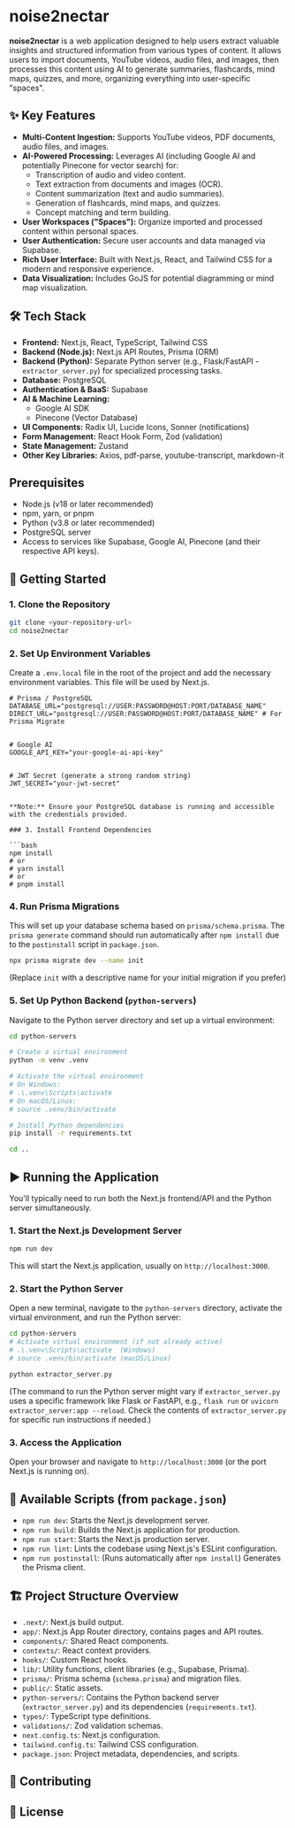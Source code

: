# noise2nectar

**noise2nectar** is a web application designed to help users extract valuable insights and structured information from various types of content. It allows users to import documents, YouTube videos, audio files, and images, then processes this content using AI to generate summaries, flashcards, mind maps, quizzes, and more, organizing everything into user-specific "spaces".

## ✨ Key Features

*   **Multi-Content Ingestion:** Supports YouTube videos, PDF documents, audio files, and images.
*   **AI-Powered Processing:** Leverages AI (including Google AI and potentially Pinecone for vector search) for:
    *   Transcription of audio and video content.
    *   Text extraction from documents and images (OCR).
    *   Content summarization (text and audio summaries).
    *   Generation of flashcards, mind maps, and quizzes.
    *   Concept matching and term building.
*   **User Workspaces ("Spaces"):** Organize imported and processed content within personal spaces.
*   **User Authentication:** Secure user accounts and data managed via Supabase.
*   **Rich User Interface:** Built with Next.js, React, and Tailwind CSS for a modern and responsive experience.
*   **Data Visualization:** Includes GoJS for potential diagramming or mind map visualization.

## 🛠️ Tech Stack

*   **Frontend:** Next.js, React, TypeScript, Tailwind CSS
*   **Backend (Node.js):** Next.js API Routes, Prisma (ORM)
*   **Backend (Python):** Separate Python server (e.g., Flask/FastAPI - `extractor_server.py`) for specialized processing tasks.
*   **Database:** PostgreSQL
*   **Authentication & BaaS:** Supabase
*   **AI & Machine Learning:**
    *   Google AI SDK
    *   Pinecone (Vector Database)
*   **UI Components:** Radix UI, Lucide Icons, Sonner (notifications)
*   **Form Management:** React Hook Form, Zod (validation)
*   **State Management:** Zustand
*   **Other Key Libraries:** Axios, pdf-parse, youtube-transcript, markdown-it

##  Prerequisites

*   Node.js (v18 or later recommended)
*   npm, yarn, or pnpm
*   Python (v3.8 or later recommended)
*   PostgreSQL server
*   Access to services like Supabase, Google AI, Pinecone (and their respective API keys).

## 🚀 Getting Started

### 1. Clone the Repository

```bash
git clone <your-repository-url>
cd noise2nectar
```

### 2. Set Up Environment Variables

Create a `.env.local` file in the root of the project and add the necessary environment variables. This file will be used by Next.js.

```env
# Prisma / PostgreSQL
DATABASE_URL="postgresql://USER:PASSWORD@HOST:PORT/DATABASE_NAME"
DIRECT_URL="postgresql://USER:PASSWORD@HOST:PORT/DATABASE_NAME" # For Prisma Migrate


# Google AI
GOOGLE_API_KEY="your-google-ai-api-key"


# JWT Secret (generate a strong random string)
JWT_SECRET="your-jwt-secret"


**Note:** Ensure your PostgreSQL database is running and accessible with the credentials provided.

### 3. Install Frontend Dependencies

```bash
npm install
# or
# yarn install
# or
# pnpm install
```

### 4. Run Prisma Migrations

This will set up your database schema based on `prisma/schema.prisma`. The `prisma generate` command should run automatically after `npm install` due to the `postinstall` script in `package.json`.

```bash
npx prisma migrate dev --name init
```
(Replace `init` with a descriptive name for your initial migration if you prefer)

### 5. Set Up Python Backend (`python-servers`)

Navigate to the Python server directory and set up a virtual environment:

```bash
cd python-servers

# Create a virtual environment
python -m venv .venv

# Activate the virtual environment
# On Windows:
# .\.venv\Scripts\activate
# On macOS/Linux:
# source .venv/bin/activate

# Install Python dependencies
pip install -r requirements.txt

cd ..
```

## ▶️ Running the Application

You'll typically need to run both the Next.js frontend/API and the Python server simultaneously.

### 1. Start the Next.js Development Server

```bash
npm run dev
```
This will start the Next.js application, usually on `http://localhost:3000`.

### 2. Start the Python Server

Open a new terminal, navigate to the `python-servers` directory, activate the virtual environment, and run the Python server:

```bash
cd python-servers
# Activate virtual environment (if not already active)
# .\.venv\Scripts\activate  (Windows)
# source .venv/bin/activate (macOS/Linux)

python extractor_server.py
```
(The command to run the Python server might vary if `extractor_server.py` uses a specific framework like Flask or FastAPI, e.g., `flask run` or `uvicorn extractor_server:app --reload`. Check the contents of `extractor_server.py` for specific run instructions if needed.)

### 3. Access the Application

Open your browser and navigate to `http://localhost:3000` (or the port Next.js is running on).

## 📜 Available Scripts (from `package.json`)

*   `npm run dev`: Starts the Next.js development server.
*   `npm run build`: Builds the Next.js application for production.
*   `npm run start`: Starts the Next.js production server.
*   `npm run lint`: Lints the codebase using Next.js's ESLint configuration.
*   `npm run postinstall`: (Runs automatically after `npm install`) Generates the Prisma client.

## 🏗️ Project Structure Overview

*   `.next/`: Next.js build output.
*   `app/`: Next.js App Router directory, contains pages and API routes.
*   `components/`: Shared React components.
*   `contexts/`: React context providers.
*   `hooks/`: Custom React hooks.
*   `lib/`: Utility functions, client libraries (e.g., Supabase, Prisma).
*   `prisma/`: Prisma schema (`schema.prisma`) and migration files.
*   `public/`: Static assets.
*   `python-servers/`: Contains the Python backend server (`extractor_server.py`) and its dependencies (`requirements.txt`).
*   `types/`: TypeScript type definitions.
*   `validations/`: Zod validation schemas.
*   `next.config.ts`: Next.js configuration.
*   `tailwind.config.ts`: Tailwind CSS configuration.
*   `package.json`: Project metadata, dependencies, and scripts.

## 🤝 Contributing



## 📄 License




